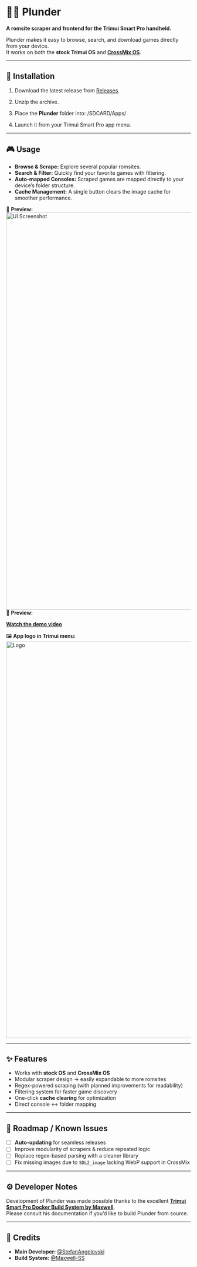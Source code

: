 # 🏴‍☠️ Plunder  

**A romsite scraper and frontend for the Trimui Smart Pro handheld.**  

Plunder makes it easy to browse, search, and download games directly from your device.  
It works on both the **stock Trimui OS** and **[CrossMix OS](https://github.com/cizia64/CrossMix-OS)**.  

---

## 🚀 Installation  

1. Download the latest release from [Releases](https://github.com/StefanAngelovski/Plunder/releases).  
2. Unzip the archive.  
3. Place the **Plunder** folder into: /SDCARD/Apps/ 


4. Launch it from your Trimui Smart Pro app menu.  

---

## 🎮 Usage  

- **Browse & Scrape:** Explore several popular romsites.  
- **Search & Filter:** Quickly find your favorite games with filtering.  
- **Auto-mapped Consoles:** Scraped games are mapped directly to your device’s folder structure.  
- **Cache Management:** A single button clears the image cache for smoother performance.  

📸 **Preview:**  
<img width="1719" height="1080" alt="UI Screenshot" src="https://github.com/user-attachments/assets/6061aab7-85ca-4c11-9af1-687a1d859faa" />  
🎥 **Preview:**

[**Watch the demo video**](https://github.com/user-attachments/assets/903e35f0-b2c2-46d3-8dd1-a1b69d0ae6be)  

🖼️ **App logo in Trimui menu:**  
<img width="1920" height="1079" alt="Logo" src="https://github.com/user-attachments/assets/cb8dae6a-80de-474a-9b51-248938ad448b" />  

---

## ✨ Features  

- Works with **stock OS** and **CrossMix OS**  
- Modular scraper design → easily expandable to more romsites  
- Regex-powered scraping (with planned improvements for readability)  
- Filtering system for faster game discovery  
- One-click **cache clearing** for optimization  
- Direct console ↔ folder mapping  

---

## 🔮 Roadmap / Known Issues  

- [ ] **Auto-updating** for seamless releases  
- [ ] Improve modularity of scrapers & reduce repeated logic  
- [ ] Replace regex-based parsing with a cleaner library  
- [ ] Fix missing images due to `SDL2_image` lacking WebP support in CrossMix  

---

## ⚙️ Developer Notes  

Development of Plunder was made possible thanks to the excellent **[Trimui Smart Pro Docker Build System by Maxwell](https://github.com/Maxwell-SS/trimui-smart-pro-build-system)**.  
Please consult his documentation if you’d like to build Plunder from source.  

---

## 🏴 Credits  

- **Main Developer:** [@StefanAngelovski](https://github.com/StefanAngelovski)  
- **Build System:** [@Maxwell-SS](https://github.com/Maxwell-SS)  
